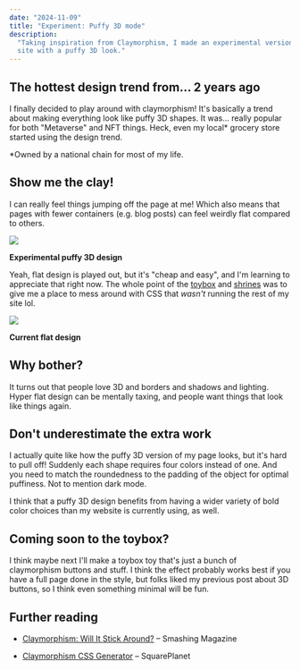 ```yaml
---
date: "2024-11-09"
title: "Experiment: Puffy 3D mode"
description:
  "Taking inspiration from Claymorphism, I made an experimental version of my
  site with a puffy 3D look."
---
```


## The hottest design trend from... 2 years ago

I finally decided to play around with claymorphism! It's basically a trend about
making everything look like puffy 3D shapes. It was... really popular for both
"Metaverse" and NFT things. Heck, even my local\* grocery store started using
the design trend.

\*Owned by a national chain for most of my life.

## Show me the clay!

I can really feel things jumping off the page at me! Which also means that pages
with fewer containers (e.g. blog posts) can feel weirdly flat compared to
others.

![](/blog/3d-puffy/3d.webp)

**Experimental puffy 3D design**

Yeah, flat design is played out, but it's "cheap and easy", and I'm learning to
appreciate that right now. The whole point of the [toybox](/toybox/) and
[shrines](/shrines/) was to give me a place to mess around with CSS that
_wasn't_ running the rest of my site lol.

![](/blog/3d-puffy/flat.webp)

**Current flat design**

## Why bother?

It turns out that people love 3D and borders and shadows and lighting. Hyper
flat design can be mentally taxing, and people want things that look like things
again.

## Don't underestimate the extra work

I actually quite like how the puffy 3D version of my page looks, but it's hard
to pull off! Suddenly each shape requires four colors instead of one. And you
need to match the roundedness to the padding of the object for optimal
puffiness. Not to mention dark mode.

I think that a puffy 3D design benefits from having a wider variety of bold
color choices than my website is currently using, as well.

## Coming soon to the toybox?

I think maybe next I'll make a toybox toy that's just a bunch of claymorphism
buttons and stuff. I think the effect probably works best if you have a full
page done in the style, but folks liked my previous post about 3D buttons, so I
think even something minimal will be fun.

## Further reading

- [Claymorphism: Will It Stick Around?](https://www.smashingmagazine.com/2022/03/claymorphism-css-ui-design-trend/)
  &ndash; Smashing Magazine

- [Claymorphism CSS Generator](https://hype4.academy/tools/claymorphism-generator)
  &ndash; SquarePlanet
